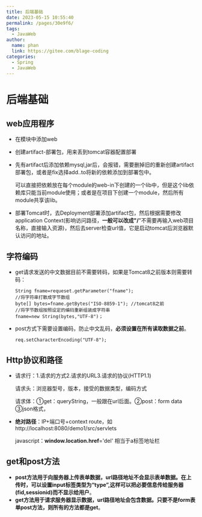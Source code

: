 ```yaml
---
title: 后端基础
date: 2023-05-15 10:55:40
permalink: /pages/30e9f6/
tags: 
  - JavaWeb
author: 
  name: phan
  link: https://gitee.com/blage-coding
categories: 
  - Spring
  - JavaWeb
---
```

# 后端基础

## web应用程序

- 在模块中添加web

- 创建artifact-部署包，用来丢到tomcat容器配置部署

- 先有artifact后添加依赖mysql,jar后，会报错，需要删掉旧的重新创建artifact部署包，或者是fix选择add..to将新的依赖添加到部署包中。

  可以直接把依赖放在每个module的web-in下创建的一个lib中，但是这个lib依赖库只能当前module使用；或者是在项目下创建一个module，然后所有module共享该lib。

- 部署Tomcat时，去Deployment部署添加artifact包，然后根据需要修改application Context(影响访问路径，**一般可以改成"/**"不需要再输入web项目名称，直接输入资源)，然后去server检查url值，它是启动tomcat后浏览器默认访问的地址。

## 字符编码

- get请求发送的中文数据目前不需要转码，如果是Tomcat8之前版本则需要转码：

  ```
  String fname=requeset.getParameter("fname");
  //将字符串打散成字节数组
  byte[] bytes=fname.getBytes("ISO-8859-1"); //tomcat8之前
  //将字节数组按照设定的编码重新组装成字符串
  fname=new String(bytes,"UTF-8")；
  ```

- post方式下需要设置编码，防止中文乱码，**必须设置在所有读取数据之前**。

  ```
  req.setCharacterEncoding("UTF-8");
  ```

## Http协议和路径

- 请求行：1.请求的方式2.请求的URL3.请求的协议(HTTP1.1)

  请求头：浏览器型号，版本，接受的数据类型，编码方式 

  请求体：①get：queryString，一般跟在url后面。②post：form data ③json格式，

- **绝对路径**：IP+端口号+context route，如http://localhost:8080/demo1/src/servlets

  javascript：**window.location.href**='del' 相当于a标签地址栏

## get和post方法

- **post方法用于向服务器上传表单数据，url路径地址不会显示表单数据。在上传时，可以设置input标签类型为“type”,这样可以把必要信息传给服务器(fid,sessionid)而不显示给用户**。
- **get方法用于请求服务器显示数据，url路径地址会包含数据。只要不是form表单post方法，则所有的方法都是get**。